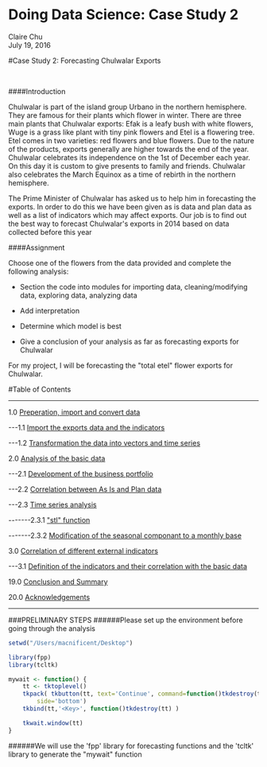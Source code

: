 # Doing Data Science: Case Study 2
Claire Chu  
July 19, 2016  

#Case Study 2: Forecasting Chulwalar Exports

<br>

####Introduction

Chulwalar is part of the island group Urbano in the northern hemisphere. They are famous for their plants which flower in winter. There are three main plants that Chulwalar exports: Efak is a leafy bush with white flowers, Wuge is a grass like plant with tiny pink flowers and Etel is a flowering tree. Etel comes in two varieties: red flowers and blue flowers. Due to the nature of the products, exports generally are higher towards the end of the year. Chulwalar celebrates its independence on the 1st of December each year. On this day it is custom to give presents to family and friends. Chulwalar also celebrates the March Equinox as a time of rebirth in the northern hemisphere. 

The Prime Minister of Chulwalar has asked us to help him in forecasting the exports. In order to do this we have been given as is data and plan data as well as a list of indicators which may affect exports. Our job is to find out the best way to forecast Chulwalar's exports in 2014 based on data collected before this year 
<br>

####Assignment

Choose one of the flowers from the data provided and complete the following analysis:

- Section the code into modules for importing data, cleaning/modifying data, exploring data, analyzing data

- Add interpretation

- Determine which model is best

- Give a conclusion of your analysis as far as forecasting exports for Chulwalar

For my project, I will be forecasting the "total etel" flower exports for Chulwalar.

#Table of Contents

****************************
1.0	[Preperation, import and convert data](https://github.com/clairecDS/DoingDataScience_CaseStudy2/blob/master/Analysis/Section1_Prep/Readme.md)

---1.1 [Import the exports data and the indicators](https://github.com/clairecDS/DoingDataScience_CaseStudy2/blob/master/Analysis/Section1_Prep/Readme.md)

---1.2 [Transformation the data into vectors and time series](https://github.com/clairecDS/DoingDataScience_CaseStudy2/blob/master/Analysis/Section1_Prep/Readme.md)

2.0 [Analysis of the basic data](../clairecDS/DoingDataScience_CaseStudy2/Analysis/)

---2.1 [Development of the business portfolio](../clairecDS/DoingDataScience_CaseStudy2/Analysis/)

---2.2 [Correlation between As Is and Plan data](../clairecDS/DoingDataScience_CaseStudy2/Analysis/)

---2.3 [Time series analysis](../clairecDS/DoingDataScience_CaseStudy2/Analysis/)

-------2.3.1 ["stl" function](../clairecDS/DoingDataScience_CaseStudy2/Analysis/)

-------2.3.2 [Modification of the seasonal componant to a monthly base](../clairecDS/DoingDataScience_CaseStudy2/Analysis/)

3.0 [Correlation of different external indicators](../clairecDS/DoingDataScience_CaseStudy2/Analysis/)

---3.1 [Definition of the indicators and their correlation with the basic data](../clairecDS/DoingDataScience_CaseStudy2/Analysis/)

19.0 [Conclusion and Summary](../clairecDS/DoingDataScience_CaseStudy2/Analysis/)

20.0 [Acknowledgements](../clairecDS/DoingDataScience_CaseStudy2/Analysis/)

****************************
<div id='id-section1'/>
###PRELIMINARY STEPS
######Please set up the environment before going through the analysis

```r
setwd("/Users/macnificent/Desktop")

library(fpp)
library(tcltk)

mywait <- function() {
    tt <- tktoplevel()
    tkpack( tkbutton(tt, text='Continue', command=function()tkdestroy(tt)),
        side='bottom')
    tkbind(tt,'<Key>', function()tkdestroy(tt) )

    tkwait.window(tt)
}
```

######We will use the 'fpp' library for forecasting functions and the 'tcltk' library to generate the "mywait" function
